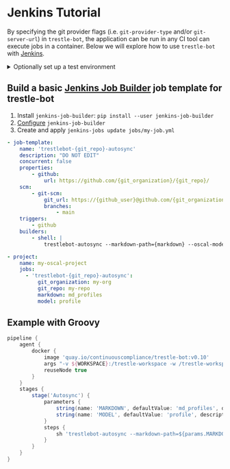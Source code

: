 # Jenkins Tutorial


By specifying the git provider flags (i.e. `git-provider-type` and/or `git-server-url`) in `trestle-bot`, the application can be run in any CI tool can execute jobs in a container. Below we will explore how to use `trestle-bot` with [Jenkins](https://www.jenkins.io/).

<details markdown="block">
  <summary>Optionally set up a test environment</summary>

  **Prerequisites**

  This tutorial will include how to stand up a local Jenkins environment for testing. To get started, ensure you have the following prerequisites: installed:

  - [Podman](https://podman.io/docs/installation)
  - [OpenShift Local](https://docs.redhat.com/en/documentation/red_hat_openshift_local/2.18/html/getting_started_guide/installation_gsg)
  - [Podman Desktop](https://podman.io/docs/installation)


  **High Level Steps**

  1. Run `crc setup` to ensure you system is properly configured
  2. Obtain your [pull secret](https://console.redhat.com/openshift/create/local)
  3. Initialize and start OpenShift [local](https://podman-desktop.io/docs/openshift/openshift-local)
  4. Get `oc` in your path by running `eval $(crc oc-env)`
  5. Get cluster credentials through `crc console --credentials` and run the `oc login` command
  6. Create a new project - `oc new-project jenkins-test`
  7. Deploy Jenkins with the template - `oc new-app jenkins-ephemeral`

</details>

## Build a basic [Jenkins Job Builder](https://docs.openstack.org/infra/jenkins-job-builder/) job template for trestle-bot

1. Install `jenkins-job-builder`: `pip install --user jenkins-job-builder`
2. [Configure](https://jenkins-job-builder.readthedocs.io/en/latest/execution.html) `jenkins-job-builder`
3. Create and apply `jenkins-jobs update jobs/my-job.yml`

```yaml
- job-template:
    name: 'trestlebot-{git_repo}-autosync'
    description: "DO NOT EDIT"
    concurrent: false
    properties:
        - github:
            url: https://github.com/{git_organization}/{git_repo}/
    scm:
        - git-scm:
            git_url: https://{github_user}@github.com/{git_organization}/{git_repo}.git
            branches:
                - main
    triggers:
        - github
    builders:
        - shell: |
            trestlebot-autosync --markdown-path={markdown} --oscal-model={model}

- project:
    name: my-oscal-project
    jobs:
      - 'trestlebot-{git_repo}-autosync':
          git_organization: my-org
          git_repo: my-repo
          markdown: md_profiles
          model: profile
```

## Example with Groovy

```groovy
pipeline {
    agent {
        docker {
            image 'quay.io/continuouscompliance/trestle-bot:v0.10'
            args "-v ${WORKSPACE}:/trestle-workspace -w /trestle-workspace --entrypoint=''"
            reuseNode true
        }
    }
    stages {
        stage('Autosync') {
            parameters {
                string(name: 'MARKDOWN', defaultValue: 'md_profiles', description: 'Markdown path to use')
                string(name: 'MODEL', defaultValue: 'profile', description: 'OSCAL model to author')
            }
            steps {
                sh 'trestlebot-autosync --markdown-path=${params.MARKDOWN} --oscal-model=${params.MODEL} '
            }
        }
    }
}
```


